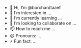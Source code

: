 - 👋 Hi, I’m @borchardtaaef
- 👀 I’m interested in ...
- 🌱 I’m currently learning ...
- 💞️ I’m looking to collaborate on ...
- 📫 How to reach me ...
- 😄 Pronouns: ...
- ⚡ Fun fact: ...

<!---
borchardtaaef/borchardtaaef is a ✨ special ✨ repository because its `README.md` (this file) appears on your GitHub profile.
You can click the Preview link to take a look at your changes.
--->
